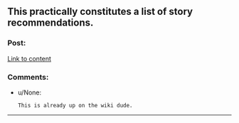 ## This practically constitutes a list of story recommendations.

### Post:

[Link to content]()

### Comments:

- u/None:
  ```
  This is already up on the wiki dude.
  ```

---

